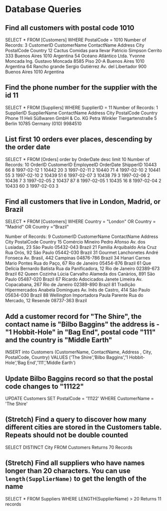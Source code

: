 # Database Queries

## Find all customers with postal code 1010
 SELECT * FROM [Customers] WHERE PostalCode = 1010
Number of Records: 3
CustomerID	CustomerName	ContactName	Address	City	PostalCode	Country
12	Cactus Comidas para llevar	Patricio Simpson	Cerrito 333	Buenos Aires	1010	Argentina
54	Océano Atlántico Ltda.	Yvonne Moncada	Ing. Gustavo Moncada 8585 Piso 20-A	Buenos Aires	1010	Argentina
64	Rancho grande	Sergio Gutiérrez	Av. del Libertador 900	Buenos Aires	1010	Argentina

## Find the phone number for the supplier with the id 11
SELECT * FROM [Suppliers] WHERE SupplierID = 11
Number of Records: 1
SupplierID	SupplierName	ContactName	Address	City	PostalCode	Country	Phone
11	Heli Süßwaren GmbH & Co. KG	Petra Winkler	Tiergartenstraße 5	Berlin	10785	Germany	(010) 9984510

## List first 10 orders ever places, descending by the order date
SELECT * FROM [Orders] order by OrderDate desc limit 10
Number of Records: 10
OrderID	CustomerID	EmployeeID	OrderDate	ShipperID
10443	66	           8	    1997-02-12	1
10442	20	           3	    1997-02-11	2
10440	71	           4	    1997-02-10	2
10441	55	           3	    1997-02-10	2
10439	51	           6	    1997-02-07	3
10438	79	           3	    1997-02-06	2
10436	7	           3	    1997-02-05	2
10437	87	           8	    1997-02-05	1
10435	16	           8	    1997-02-04	2
10433	60	           3	    1997-02-03	3

## Find all customers that live in London, Madrid, or Brazil
SELECT * FROM [Customers]
WHERE Country = "London"
OR Country = "Madrid"
OR Country ="Brazil"

Number of Records: 9
CustomerID	CustomerName	ContactName	Address	City	PostalCode	Country
15	Comércio Mineiro	Pedro Afonso	Av. dos Lusíadas, 23	São Paulo	05432-043	Brazil
21	Familia Arquibaldo	Aria Cruz	Rua Orós, 92	São Paulo	05442-030	Brazil
31	Gourmet Lanchonetes	André Fonseca	Av. Brasil, 442	Campinas	04876-786	Brazil
34	Hanari Carnes	Mario Pontes	Rua do Paço, 67	Rio de Janeiro	05454-876	Brazil
61	Que Delícia	Bernardo Batista	Rua da Panificadora, 12	Rio de Janeiro	02389-673	Brazil
62	Queen Cozinha	Lúcia Carvalho	Alameda dos Canàrios, 891	São Paulo	05487-020	Brazil
67	Ricardo Adocicados	Janete Limeira	Av. Copacabana, 267	Rio de Janeiro	02389-890	Brazil
81	Tradição Hipermercados	Anabela Domingues	Av. Inês de Castro, 414	São Paulo	05634-030	Brazil
88	Wellington Importadora	Paula Parente	Rua do Mercado, 12	Resende	08737-363	Brazil
## Add a customer record for "The Shire", the contact name is "Bilbo Baggins" the address is -"1 Hobbit-Hole" in "Bag End", postal code "111" and the country is "Middle Earth"
INSERT into Customers (CustomerName, ContactName, Address , City, PostalCode, Country)
VALUES ('The Shire','Bilbo Baggins','1 Hobbit-Hole','Bag End','111','Middle Earth')
## Update Bilbo Baggins record so that the postal code changes to "11122"
UPDATE Customers
SET PostalCode = '11122'
WHERE CustomerName = 'The Shire'
## (Stretch) Find a query to discover how many different cities are stored in the Customers table. Repeats should not be double counted
SELECT DISTINCT City
FROM Customers
Returns 70 Records
## (Stretch) Find all suppliers who have names longer than 20 characters. You can use `length(SupplierName)` to get the length of the name
SELECT * FROM Suppliers
WHERE LENGTH(SupplierName) > 20
Returns 11 records
